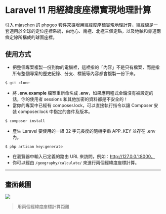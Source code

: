 # Laravel 11 用經緯度座標實現地理計算

引入 mjaschen 的 phpgeo 套件來擴增用經緯度座標實現地理計算，經緯線是一套適用於全球的定位座標系統，由地心、南極、北極三個定點，以及地軸和赤道兩條定線所構成的球面座標。

## 使用方式
- 把整個專案複製一份到你的電腦裡，這裡指的「內容」不是只有檔案，而是指所有整個專案的歷史紀錄、分支、標籤等內容都會複製一份下來。
```sh
$ git clone
```
- 將 __.env.example__ 檔案重新命名成 __.env__，如果應用程式金鑰沒有被設定的話，你的使用者 sessions 和其他加密的資料都是不安全的！
- 當你的專案中已經有 composer.lock，可以直接執行指令以讓 Composer 安裝 composer.lock 中指定的套件及版本。
```sh
$ composer install
```
- 產生 Laravel 要使用的一組 32 字元長度的隨機字串 APP_KEY 並存在 .env 內。
```sh
$ php artisan key:generate
```
- 在瀏覽器中輸入已定義的路由 URL 來訪問，例如：http://127.0.0.1:8000。
- 你可以經由 `/geography/calculate/` 來進行兩個經緯度座標計算。

----

## 畫面截圖
![](https://i.imgur.com/NtgcYQ8.png)
> 用兩個經緯度座標計算距離